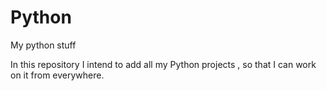 # Python
My python stuff

In this repository I intend to add all my Python projects , so that I can work on it from everywhere. 
